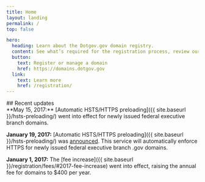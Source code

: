 ```yaml
---
title: Home
layout: landing
permalink: /
top: false

hero:
  heading: Learn about the Dotgov.gov domain registry.
  content: See what’s required for the registration process, review our policies, or download data about .gov domains.
  button:
    text: Register or manage a domain
    href: https://domains.dotgov.gov
  link:
    text: Learn more
    href: /registration/
---
```


<section class="usa-section">
  <div class="usa-grid usa-content">
<div class="usa-width-one-third">
## Recent updates
</div>

<div class="usa-width-two-thirds">
**May 15, 2017:** [Automatic HSTS/HTTPS preloading]({{ site.baseurl }}/hsts-preloading/) went into effect for newly issued federal executive branch domains.

**January 19, 2017:** [Automatic HSTS/HTTPS preloading]({{ site.baseurl }}/hsts-preloading/) was [announced](https://www.cio.gov/2017/01/19/automatic-https-enforcement-new-executive-branch-gov-domains/). This service will automatically enforce HTTPS for newly issued federal executive branch .gov domains.

**January 1, 2017:** The [fee increase]({{ site.baseurl }}/registration/fees/#2017-fee-increase) went into effect, raising the annual fee for domains to $400 per year.
</div>
</div>
</section>
